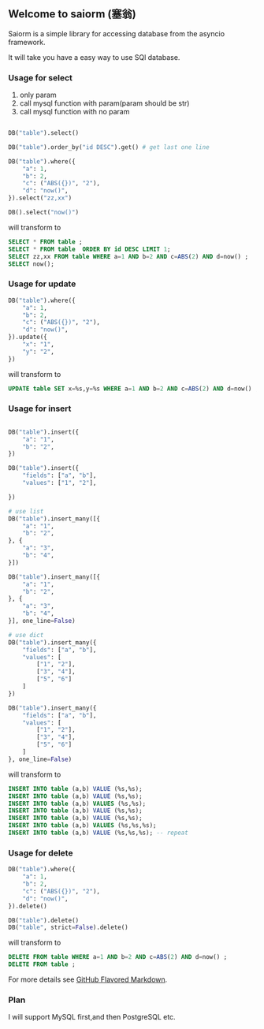 ## Welcome to saiorm (塞翁)

Saiorm is a simple library for accessing database from the asyncio framework.

It will take you have a easy way to use SQl database. 

### Usage for select
1. only param
2. call mysql function with param(param should be str)
3. call mysql function with no param

```python

DB("table").select()

DB("table").order_by("id DESC").get() # get last one line

DB("table").where({
    "a": 1,
    "b": 2,
    "c": ("ABS({})", "2"),
    "d": "now()",
}).select("zz,xx")

DB().select("now()")
```

will transform to

```sql
SELECT * FROM table ;
SELECT * FROM table  ORDER BY id DESC LIMIT 1;
SELECT zz,xx FROM table WHERE a=1 AND b=2 AND c=ABS(2) AND d=now() ;
SELECT now();
```

### Usage for update

```python
DB("table").where({
    "a": 1,
    "b": 2,
    "c": ("ABS({})", "2"),
    "d": "now()",
}).update({
    "x": "1",
    "y": "2",
})
```

will transform to


```sql
UPDATE table SET x=%s,y=%s WHERE a=1 AND b=2 AND c=ABS(2) AND d=now() ;
```

### Usage for insert

```python

DB("table").insert({
    "a": "1",
    "b": "2",
})

DB("table").insert({
    "fields": ["a", "b"],
    "values": ["1", "2"],

})

# use list
DB("table").insert_many([{
    "a": "1",
    "b": "2",
}, {
    "a": "3",
    "b": "4",
}])

DB("table").insert_many([{
    "a": "1",
    "b": "2",
}, {
    "a": "3",
    "b": "4",
}], one_line=False)

# use dict
DB("table").insert_many({
    "fields": ["a", "b"],
    "values": [
        ["1", "2"],
        ["3", "4"],
        ["5", "6"]
    ]
})

DB("table").insert_many({
    "fields": ["a", "b"],
    "values": [
        ["1", "2"],
        ["3", "4"],
        ["5", "6"]
    ]
}, one_line=False)
```

will transform to


```sql
INSERT INTO table (a,b) VALUE (%s,%s);
INSERT INTO table (a,b) VALUE (%s,%s);
INSERT INTO table (a,b) VALUES (%s,%s);
INSERT INTO table (a,b) VALUE (%s,%s);
INSERT INTO table (a,b) VALUE (%s,%s);
INSERT INTO table (a,b) VALUES (%s,%s,%s);
INSERT INTO table (a,b) VALUE (%s,%s,%s); -- repeat

```

### Usage for delete

```python
DB("table").where({
    "a": 1,
    "b": 2,
    "c": ("ABS({})", "2"),
    "d": "now()",
}).delete()

DB("table").delete()
DB("table", strict=False).delete()
```

will transform to


```sql
DELETE FROM table WHERE a=1 AND b=2 AND c=ABS(2) AND d=now() ;
DELETE FROM table ;

```


For more details see [GitHub Flavored Markdown](https://guides.github.com/features/mastering-markdown/).

### Plan

I will support MySQL first,and then PostgreSQL etc.


